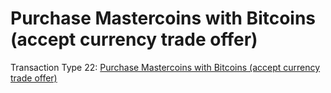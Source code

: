# Purchase Mastercoins with Bitcoins (accept currency trade offer)

Transaction Type 22: [Purchase Mastercoins with Bitcoins (accept currency trade offer)](https://github.com/mastercoin-MSC/spec#purchasing-mastercoins-with-bitcoins)
